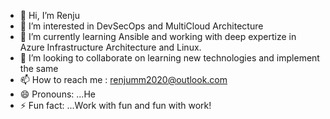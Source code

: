 - 👋 Hi, I’m Renju
- 👀 I’m interested in DevSecOps and MultiCloud Architecture
- 🌱 I’m currently learning Ansible and working with deep expertize in Azure Infrastructure Architecture and Linux.
- 💞️ I’m looking to collaborate on learning new technologies and implement the same
- 📫 How to reach me : renjumm2020@outlook.com
- 😄 Pronouns: ...He
- ⚡ Fun fact: ...Work with fun and fun with work!

<!---
renjumm/renjumm is a ✨ special ✨ repository because its `README.md` (this file) appears on your GitHub profile.
You can click the Preview link to take a look at your changes.
--->
